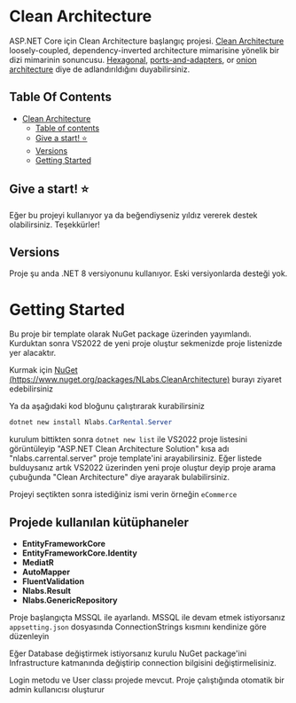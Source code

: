# Clean Architecture

ASP.NET Core için Clean Architecture başlangıç projesi.
 [Clean Architecture](https://8thlight.com/blog/uncle-bob/2012/08/13/the-clean-architecture.html) 
 loosely-coupled, dependency-inverted architecture mimarisine yönelik bir dizi mimarinin sonuncusu.
  [Hexagonal](http://alistair.cockburn.us/Hexagonal+architecture),
   [ports-and-adapters](http://www.dossier-andreas.net/software_architecture/ports_and_adapters.html),
    or [onion architecture](http://jeffreypalermo.com/blog/the-onion-architecture-part-1/) diye de adlandırıldığını duyabilirsiniz.

## Table Of Contents

- [Clean Architecture](#clean-architecture)  
  - [Table of contents](#table-of-contents)
  - [Give a start! :star:](#give-a-star-star)
  - [Versions](#versions)
  - [Getting Started](#getting-started)

## Give a start! :star:
Eğer bu projeyi kullanıyor ya da beğendiyseniz yıldız vererek destek olabilirsiniz. Teşekkürler!

## Versions

Proje şu anda .NET 8 versiyonunu kullanıyor. Eski versiyonlarda desteği yok.

# Getting Started

Bu proje bir template olarak NuGet package üzerinden yayımlandı. Kurduktan sonra VS2022 de yeni proje oluştur sekmenizde proje listenizde yer alacaktır.

Kurmak için [NuGet (https://www.nuget.org/packages/NLabs.CleanArchitecture)](https://www.nuget.org/packages/NLabs.CleanArchitecture/) burayı ziyaret edebilirsiniz

Ya da aşağıdaki kod bloğunu çalıştırarak kurabilirsiniz

```powershell
dotnet new install Nlabs.CarRental.Server
```

kurulum bittikten sonra `dotnet new list` ile VS2022 proje listesini görüntüleyip "ASP.NET Clean Architecture Solution" kısa adı "nlabs.carrental.server" proje template'ini arayabilirsiniz. Eğer listede bulduysanız artık VS2022 üzerinden yeni proje oluştur deyip proje arama çubuğunda "Clean Architecture" diye arayarak bulabilirsiniz.


Projeyi seçtikten sonra istediğiniz ismi verin örneğin `eCommerce`


## Projede kullanılan kütüphaneler
- **EntityFrameworkCore**
- **EntityFrameworkCore.Identity**
- **MediatR**
- **AutoMapper**
- **FluentValidation**
- **Nlabs.Result**
- **Nlabs.GenericRepository**

Proje başlangıçta MSSQL ile ayarlandı. MSSQL ile devam etmek istiyorsanız `appsetting.json` dosyasında ConnectionStrings kısmını kendinize göre düzenleyin


Eğer Database değiştirmek istiyorsanız kurulu NuGet package'ini Infrastructure katmanında değiştirip connection bilgisini değiştirmelisiniz.

Login metodu ve User classı projede mevcut.
Proje çalıştığında otomatik bir admin kullanıcısı oluşturur



